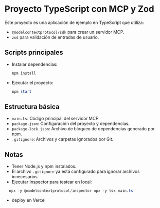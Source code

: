 # Proyecto TypeScript con MCP y Zod

Este proyecto es una aplicación de ejemplo en TypeScript que utiliza:

- `@modelcontextprotocol/sdk` para crear un servidor MCP.
- `zod` para validación de entradas de usuario.

## Scripts principales

- Instalar dependencias:
  ```powershell
  npm install
  ```
- Ejecutar el proyecto:
  ```powershell
  npm start
  ```

## Estructura básica

- `main.ts`: Código principal del servidor MCP.
- `package.json`: Configuración del proyecto y dependencias.
- `package-lock.json`: Archivo de bloqueo de dependencias generado por npm.
- `.gitignore`: Archivos y carpetas ignorados por Git.

## Notas
- Tener Node.js y npm instalados.
- El archivo `.gitignore` ya está configurado para ignorar archivos innecesarios.
- Ejecutar Inspector para testear en local: 
```powershell
  npx -y @modelcontextprotocol/inspector npx -y tsx main.ts
```
- deploy en Vercel
